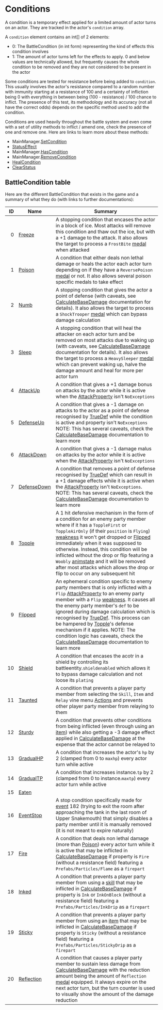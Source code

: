 # Conditions
A condition is a temporary effect applied for a limited amount of actor turns on an actor. They are tracked in the actor's `condition` array.

A `condition` element contains an int\[\] of 2 elements:

- 0: The BattleCondition (in int form) representing the kind of effects this condition involves
- 1: The amount of actor turns left for the effects to apply. 0 and below values are technically allowed, but frequently causes the whole condition to be removed and they are not considered to be present in the actor

Some conditions are tested for resistance before being added to `condition`. This usually involves the actor's resistance compared to a random number with immunity starting at a resistance of 100 and a certainty of infliction being 0 with everything in between being (100 - resistance) / 100 chance to inflict. The presence of this test, its methodology and its accuracy (not all have the correct odds) depends on the specific method used to add the condition.

Conditions are used heavily throughout the battle system and even come with a set of utility methods to inflict / amend one, check the presence of one and remove one. Here are links to learn more about these methods:

- MainManager.[SetCondition](Conditions%20methods/SetCondition.md)
- [StatusEffect](Conditions%20methods/StatusEffect.md)
- MainManager.[HasCondition](Conditions%20methods/HasCondition.md)
- MainManager.[RemoveCondition](Conditions%20methods/RemoveCondition.md)
- [HealCondition](Conditions%20methods/HealConditions.md)
- [ClearStatus](Conditions%20methods/ClearStatus.md)

## BattleCondition table
Here are the different BattleCondition that exists in the game and a summary of what they do (with links to further documentations):

|ID|Name|Summary|
|-:|----|-------|
|0|[Freeze](BattleCondition/Freeze.md)|A stopping condition that encases the actor in a block of ice. Most attacks will remove this condition and thaw out the ice, but with a +1 damage to the attack. It also allows the target to process a `FrostBite` [medal](../../../Enums%20and%20IDs/Medal.md) when attacked|
|1|[Poison](BattleCondition/Poison.md)|A condition that either deals non lethal damage or heals the actor each actor turn depending on if they have a `ReversePoison` [medal](../../../Enums%20and%20IDs/Medal.md) or not. It also allows several poison specific medals to take effect|
|2|[Numb](BattleCondition/Numb.md)|A stopping condition that gives the actor a point of defense (with caveats, see [CalculateBaseDamage](../../Damage%20pipeline/CalculateBaseDamage.md) documentation for details). It also allows the target to process a `ShockTrooper` [medal](../../../Enums%20and%20IDs/Medal.md) which can bypass damage calculation|
|3|[Sleep](BattleCondition/Sleep.md)|A stopping condition that will heal the attacker on each actor turn and be removed on most attacks due to waking up (with caveats, see [CalculateBaseDamage](../../Damage%20pipeline/CalculateBaseDamage.md) documentation for details). It also allows the target to process a `HeavySleeper` [medal](../../../Enums%20and%20IDs/Medal.md) which can prevent waking up, halve the damage amount and heal for more per actor turn|
|4|[AttackUp](BattleCondition/AttackUp.md)|A condition that gives a +1 damage bonus on attacks by the actor while it is active when the [AttackProperty](../../Damage%20pipeline/AttackProperty.md) isn't `NoExceptions`|
|5|[DefenseUp](BattleCondition/DefenseUp.md)|A condition that gives a -1 damage on attacks to the actor as a point of defense recognised by [TrueDef](../../Visual%20rendering/RefreshEnemyHP.md#truedef) while the condition is active and property isn't `NoExceptions` NOTE: This has several caveats, check the [CalculateBaseDamage](../../Damage%20pipeline/CalculateBaseDamage.md) documentation to learn more|
|6|[AttackDown](BattleCondition/AttackDown.md)|A condition that gives a -1 damage malus on attacks by the actor while it is active when the [AttackProperty](../../Damage%20pipeline/AttackProperty.md) isn't `NoExceptions`|
|7|[DefenseDown](BattleCondition/DefenseDown.md)|A condition that removes a point of defense recognised by [TrueDef](../../Visual%20rendering/RefreshEnemyHP.md#truedef) which can result in a +1 damage effects while it is active when the [AttackProperty](../../Damage%20pipeline/AttackProperty.md) isn't `NoExceptions`. NOTE: This has several caveats, check the [CalculateBaseDamage](../../Damage%20pipeline/CalculateBaseDamage.md) documentation to learn more|
|8|[Topple](BattleCondition/Topple.md)|A 1 hit defensive mechanism in the form of a condition for an enemy party member where if it has a `ToppleFirst` or `ToppleAirOnly` (if their `position` is `Flying`) [weakness](../../Damage%20pipeline/AttackProperty.md) it won't get dropped or [Flipped](Flipped.md) immediately when it was supposed to otherwise. Instead, this condition will be inflicted without the drop or flip featuring a `Woobly` [animstate](../../../Entities/EntityControl/Animations/animstate.md) and it will be removed after most attacks which allows the drop or flip to occur on any subsequent hit|
|9|[Flipped](BattleCondition/Flipped.md)|An ephemeral condition specific to enemy party members that is only inflicted with a `Flip` [AttackProperty](../../Damage%20pipeline/AttackProperty.md) to an enemy party member with a `Flip` [weakness](../../Damage%20pipeline/AttackProperty.md). It causes all the enemy party member's `def` to be ignored during damage calculation which is recognised by [TrueDef](../../Visual%20rendering/RefreshEnemyHP.md). This process can be hampered by [Topple](Topple.md)'s defense mechanism if it applies. NOTE: The condition logic has caveats, check the [CalculateBaseDamage](../../Damage%20pipeline/CalculateBaseDamage.md) documentation to learn more|
|10|[Shield](BattleCondition/Shield.md)|A condition that encases the acotr in a shield by controlling its battleentity.`shieldenabled` which allows it to bypass damage calculation and not loose its `plating`|
|11|[Taunted](BattleCondition/Taunted.md)|A condition that prevents a player party member from selecting the `Skill`, `Item` and `Relay` vine menu [Actions](../../Player%20UI/Actions.md) and prevents other player party member from relaying to them|
|12|[Sturdy](BattleCondition/Sturdy.md)|A condition that prevents other conditions from being inflicted (even through using an [item](../../../Enums%20and%20IDs/Items.md)) while also getting a -3 damage effect applied in [CalculateBaseDamage](../../Damage%20pipeline/CalculateBaseDamage.md) at the expense that the actor cannot be relayed to|
|13|[GradualHP](BattleCondition/GradualHP.md)|A condition that increases the actor's `hp` by 2 (clamped from 0 to `maxhp`) every actor turn while active|
|14|[GradualTP](BattleCondition/GradualTP.md)|A condition that increases instance.`tp` by 2 (clamped from 0 to instance.`maxtp`) every actor turn while active|
|15|[Eaten](BattleCondition/Eaten.md)||
|16|[EventStop](BattleCondition/EventStop.md)|A stop condition specifically made for [event](../../../Enums%20and%20IDs/Events.md) 182 (trying to exit the room after approaching the tank in the last room of Upper Snakemouth) that simply disables a party member until it is manually removed (it is not meant to expire naturally)|
|17|[Fire](BattleCondition/Fire.md)|A condition that deals non lethal damage (more than [Poison](Poison.md)) every actor turn while it is active that may be inflicted in [CalculateBaseDamage](../../Damage%20pipeline/CalculateBaseDamage.md) if property is `Fire` (without a resistance field) featuring a `Prefabs/Particles/Flame` as a `firepart`|
|18|[Inked](BattleCondition/Inked.md)|A condition that prevents a player party member from using a [skill](../../../Enums%20and%20IDs/Skills.md) that may be inflicted in [CalculateBaseDamage](../../Damage%20pipeline/CalculateBaseDamage.md) if property is `Ink` or `InkOnBlock` (without a resistance field) featuring a `Prefabs/Particles/InkDrip` as a `firepart`|
|19|[Sticky](BattleCondition/Sticky.md)|A condition that prevents a player party member from using an [item](../../../Enums%20and%20IDs/Items.md) that may be inflicted in [CalculateBaseDamage](../../Damage%20pipeline/CalculateBaseDamage.md) if property is `Sticky` (without a resistance field) featuring a `Prefabs/Particles/StickyDrip` as a `firepart`|
|20|[Reflection](BattleCondition/Reflection.md)|A condition that causes a player party member to sustain less damage from [CalculateBaseDamage](../../Damage%20pipeline/CalculateBaseDamage.md) with the reduction amount being the amount of `Reflection` [medal](../../../Enums%20and%20IDs/Medal.md) equipped. It always expire on the next actor turn, but the turn counter is used to visually show the amount of the damage reduction|
